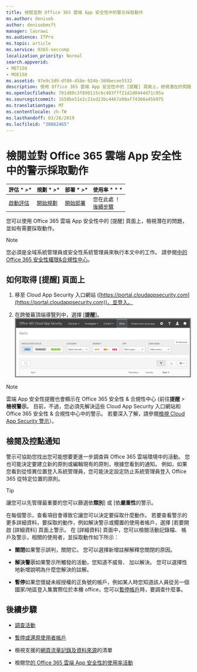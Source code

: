 ```yaml
---
title: 檢閱並對 Office 365 雲端 App 安全性中的警示採取動作
ms.author: deniseb
author: denisebmsft
manager: laurawi
ms.audience: ITPro
ms.topic: article
ms.service: O365-seccomp
localization_priority: Normal
search.appverid:
- MET150
- MOE150
ms.assetid: 97e9c3d9-df89-458e-924b-369becee5532
description: 使用 Office 365 雲端 App 安全性中的 [提醒] 頁面上，檢視潛在的問題，並採取動作。 您可以關閉或解決的警示，並如有必要，擱置的使用者帳戶。
ms.openlocfilehash: 701d80c3f890115c6c403fff21d2d0444d71c95a
ms.sourcegitcommit: 1658be51e2c21ed23bc4467a98af74300a45b975
ms.translationtype: MT
ms.contentlocale: zh-TW
ms.lasthandoff: 03/26/2019
ms.locfileid: "30862465"
---
```

# <a name="review-and-take-action-on-alerts-in-office-365-cloud-app-security"></a>檢閱並對 Office 365 雲端 App 安全性中的警示採取動作
  
|評估 * *\>**|規劃 * *\>**|部署 * *\>**|使用率 * * *|
|:-----|:-----|:-----|:-----|
|[啟動評估](office-365-cas-overview.md) <br/> |[開始規劃](get-ready-for-office-365-cas.md) <br/> |[開始部署](turn-on-office-365-cas.md) <br/> |您在此處 ！  <br/> [後續步驟](#next-steps) <br/> |
   
您可以使用 Office 365 雲端 App 安全性中的 [提醒] 頁面上，檢視潛在的問題，並如有需要採取動作。
  
> [!NOTE]
> 您必須是全域系統管理員或安全性系統管理員來執行本文中的工作。 請參閱[中的 Office 365 安全性權限&amp;合規性中心](permissions-in-the-security-and-compliance-center.md)。 
  
## <a name="how-to-get-to-the-alerts-page"></a>如何取得 [提醒] 頁面上

1. 移至 Cloud App Security 入口網站 ([https://portal.cloudappsecurity.com](https://portal.cloudappsecurity.com))，並登入。
  
2. 在跨螢幕頂端導覽列中，選擇 [**提醒**]。<br/>![在 [提醒] 頁面中，您可以看到所觸發的警示和採取任何動作。](media/3b53d4c9-4b13-435d-8547-8c0f9ae6b914.png)
 
> [!NOTE]
> 雲端 App 安全性提醒也會顯示在 Office 365 安全性 & 合規性中心 (前往**提醒** > **檢視警示**。 目前，不過，您必須先解決這些 Cloud App Security 入口網站和 Office 365 安全性 & 合規性中心中的警示。 若要深入了解，請參閱[檢視 Cloud App Security 警示](alert-policies.md#viewing-cloud-app-security-alerts)）。 
 
## <a name="review-and-handle-alerts"></a>檢閱及控點通知

警示可協助您找出您可能想要更進一步調查與 Office 365 雲端環境中的活動。 您也可能決定要建立新的原則或編輯現有的原則，根據您看到的通知。 例如，如果您看到從怪異位置登入系統管理員，您可能決定設定防止系統管理員登入 Office 365 從特定位置的原則。
  
> [!TIP]
> 讓您可以先管理最重要的您可以篩選依**類別**] 或 [依**嚴重性**的警示。 
  
在每個警示，查看項目會導致它讓您可以決定要採取什麼動作。 若要查看警示的更多詳細資料，要採取的動作，例如解決警示或擱置的使用者帳戶，選擇 [若要開啟 [詳細資料] 頁面上警示。 在 [詳細資料] 頁面中，您可以檢閱活動記錄檔、 帳戶及警示，相關的使用者，並採取動作如下所示：
  
- **關閉**如果警示誤判，關閉它。 您可以選擇新增註解解釋您關閉的原因。 
    
- **解決警示**如果警示所觸發的活動，您知道不威脅、 加以解決。 您可以選擇性地新增說明為什麼您解決的註解。 
    
- **暫停**如果您懷疑未經授權的正負號的帳戶，例如某人時您知道該人員從另一個國家/地區登入集實際位於本機 office，您可以[暫停帳戶](suspend-or-restore-an-account-in-ocas.md)時，要調查什麼事。 
    
## <a name="next-steps"></a>後續步驟

- [調查活動](investigate-an-activity-in-office-365-cas.md)
    
- [暫停或還原使用者帳戶](suspend-or-restore-an-account-in-ocas.md)
    
- 檢視支援的[網頁流量記錄及資料來源](web-traffic-logs-and-data-sources-for-ocas.md)的清單
    
- 檢閱您[的 Office 365 雲端 App 安全性的使用率活動](utilization-activities-for-ocas.md)
    

